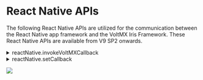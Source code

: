                             


React Native APIs
=================

The following React Native APIs are utilized for the communication between the React Native app framework and the VoltMX Iris Framework. These React Native APIs are available from V9 SP2 onwards.
<!-- The following React Native APIs are utilized for the communication between the React Native app framework and the VoltMX Iris Framework. These React Native APIs are available from V8 SP4 onwards. -->


<details close markdown="block"><summary>reactNative.invokeVoltMXCallback</summary>

* * *

This API invokes the VoltMX Iris callback, which is registered in the VoltMX Iris app by using the [voltmx.reactNative.setCallback API](voltmx.reactnative_functions.md#setCallback).

### Syntax

```

reactNative.invokeVoltMXCallback(id, args)
```

> **_Note:_** You must prefix _NativeModules_ while calling this API, if NativeModules.reactNative is not exported from the React Native module and if the same is not imported in the module file where this API is used.

### Input Parameters

| Parameter | Description |
| --- | --- |
| id | Request identifier of the ReactNative app. This parameter is used to bind the request with the response. > **_Note:_** If a request has to listen for a response, you must register the listener/callback for the request by using the reactNative.setCallback API and leveraging the same _id_ parameter as of the reactNative.invokeVoltMXCallback API. > **_Note:_** The value of the _id_ parameter must follow this format: ReactNativeAppName + unique string. |
| args | Object with key–value pair elements with key as String and value as Object, such as Number, Boolean, String, Array, and Object. This parameter is used to pass data from the React Native app to the VoltMX Iris app context. |

 

reactNativeCallback registers a React Native callback function. This callback will be invoked by using the [voltmx.reactNative.sendResult API](voltmx.reactnative_functions.md#sendResult) from the VoltMX Iris app context.

### Example

```

args = {
    operation:"fetchAccounts"
};
NativeModules.reactNative.invokeVoltMXCallback(<id>, args);  
  
//You can omit the NativeModules prefix if NativeModules.reactNative is exported from the React Native module   
//and the same is imported in the module file where this API is used.
```

### Return Value

None

**Platform Availability**

*   iOS
*   Android

* * *

</details>
<details close markdown="block"><summary>reactNative.setCallback</summary>

* * *

This API is used to register a callback/listener to receive the result/response from the VoltMX Iris app context. The registered callback will be invoked while using the [voltmx.reactNative.sendResult API](voltmx.reactnative_functions.md#sendResult) from the VoltMX Iris app context.

### Syntax

```

reactNative.setCallback(id, Callback)
```

### Input Parameters

| Parameter | Description |
| --- | --- |
| id | Request identifier for the React Native app. Since there can be multiple React Native apps integrated in to a VoltMX Iris app, the _id_ parameter is used to distinguish between the different React Native apps as well as to differentiate different invocations from the same app. > **_Note:_** The value of the _id_ parameter must follow this format: ReactNativeAppName + unique string. |
| Callback | JavaScript function. Callbacks are internally maintained as a dictionary of this API's _id_ and _Callback_ parameters. The callback will be removed from the dictionary once the result is sent (by using the [voltmx.reactNative.sendResult API](voltmx.reactnative_functions.md#sendResult)) to avoid an exception of the React Native framework. This exception occurs when the [voltmx.reactNative.sendResult API](voltmx.reactnative_functions.md#sendResult) is called more than once per request. |

 

### Example

```

function reactNativeCallback(resultData){
  ..........
};

NativeModules.reactNative.setCallback(<id>, reactNativeCallback);  
  
//You can omit the NativeModules prefix if NativeModules.reactNative is exported from the React Native module   
//and the same is imported in the module file where this API is used.
```

### Return Value

None

### Platform Availability

*   iOS
*   Android

* * *
</details>

![](resources/prettify/onload.png)
